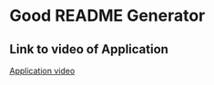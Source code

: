 # Good README Generator
## Link to video of Application
[Application video](https://drive.google.com/drive/folders/1mxcdHzG3yiLBd9thA1PziNMIIs7hLf0w?usp=sharing)
